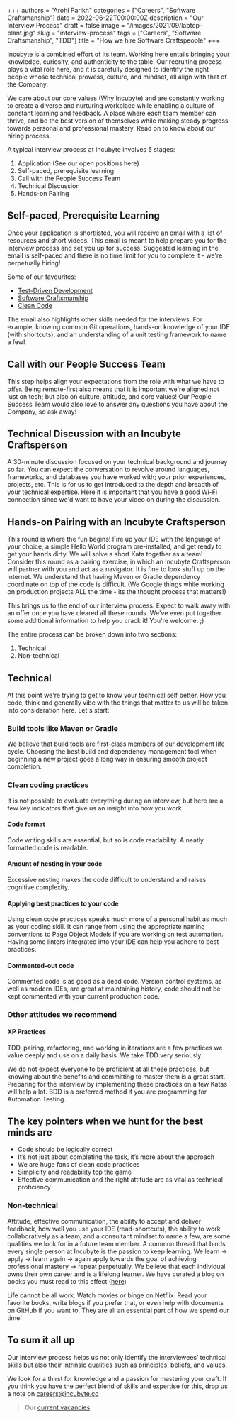 +++
authors = "Arohi Parikh"
categories = ["Careers", "Software Craftsmanship"]
date = 2022-06-22T00:00:00Z
description = "Our Interview Process"
draft = false
image = "/images/2021/09/laptop-plant.jpg"
slug = "interview-process"
tags = ["Careers", "Software Craftsmanship", "TDD"]
title = "How we hire Software Craftspeople"
+++

Incubyte is a combined effort of its team. Working here entails bringing your knowledge, curiosity, and authenticity to the table. Our recruiting process plays a vital role here, and it is carefully designed to identify the right people whose technical prowess, culture, and mindset, all align with that of the Company.

We care about our core values ([Why Incubyte](https://blog.incubyte.co/blog/why-incubyte/)) and are constantly working to create a diverse and nurturing workplace while enabling a culture of constant learning and feedback. A place where each team member can thrive, and be the best version of themselves while making steady progress towards personal and professional mastery. Read on to know about our hiring process.

A typical interview process at Incubyte involves 5 stages:

1. Application (See our open positions here)
2. Self-paced, prerequisite learning
3. Call with the People Success Team
4. Technical Discussion
5. Hands-on Pairing

## Self-paced, Prerequisite Learning
Once your application is shortlisted, you will receive an email with a list of resources and short videos. This email is meant to help prepare you for the interview process and set you up for success. Suggested learning in the email is self-paced and there is no time limit for you to complete it - we're perpetually hiring!

Some of our favourites: 
- [Test-Driven Development](https://www.youtube.com/watch?v=qkblc5WRn-U)
- [Software Craftsmanship](https://www.youtube.com/watch?v=c07uQGBZl0A)
- [Clean Code](https://www.youtube.com/watch?v=zV079g7Irks&feature=emb_imp_woyt)

The email also highlights other skills needed for the interviews. For example, knowing common Git operations, hands-on knowledge of your IDE (with shortcuts), and an understanding of a unit testing framework to name a few!

## Call with our People Success Team
This step helps align your expectations from the role with what we have to offer. Being remote-first also means that it is important we're aligned not just on tech; but also on culture, attitude, and core values! Our People Success Team would also love to answer any questions you have about the Company, so ask away!

## Technical Discussion with an Incubyte Craftsperson
A 30-minute discussion focused on your technical background and journey so far. You can expect the conversation to revolve around languages, frameworks, and databases you have worked with; your prior experiences, projects, etc. This is for us to get introduced to the depth and breadth of your technical expertise. Here it is important that you have a good Wi-Fi connection since we'd want to have your video on during the discussion.

## Hands-on Pairing with an Incubyte Craftsperson
This round is where the fun begins! Fire up your IDE with the language of your choice, a simple Hello World program pre-installed, and get ready to get your hands dirty. We will solve a short Kata together as a team! Consider this round as a pairing exercise, in which an Incubyte Craftsperson will partner with you and act as a navigator. It is fine to look stuff up on the internet. We understand that having Maven or Gradle dependency coordinate on top of the code is difficult. (We Google things while working on production projects ALL the time - its the thought process that matters!)

This brings us to the end of our interview process. Expect to walk away with an offer once you have cleared all these rounds. We've even put together some additional information to help you crack it! You're welcome. ;)

The entire process can be broken down into two sections:
1. Technical
2. Non-technical  

## Technical
At this point we're trying to get to know your technical self better. How you code, think and generally vibe with the things that matter to us will be taken into consideration here. Let's start:
  
### Build tools like Maven or Gradle

We believe that build tools are first-class members of our development life cycle. Choosing the best build and dependency management tool when beginning a new project goes a long way in ensuring smooth project completion.

### Clean coding practices

It is not possible to evaluate everything during an interview, but here are a few key indicators that give us an insight into how you work.

#### Code format

Code writing skills are essential, but so is code readability. A neatly formatted code is readable.

#### Amount of nesting in your code

Excessive nesting makes the code difficult to understand and raises cognitive complexity.

#### Applying best practices to your code

Using clean code practices speaks much more of a personal habit as much as your coding skill. It can range from using the appropriate naming conventions to Page Object Models if you are working on test automation. Having some linters integrated into your IDE can help you adhere to best practices.

#### Commented-out code

Commented code is as good as a dead code. Version control systems, as well as modern IDEs, are great at maintaining history, code should not be kept commented with your current production code.

### Other attitudes we recommend

#### XP Practices

TDD, pairing, refactoring, and working in iterations are a few practices we value deeply and use on a daily basis. We take TDD very seriously.

We do not expect everyone to be proficient at all these practices, but knowing about the benefits and committing to master them is a great start. Preparing for the interview by implementing these practices on a few Katas will help a lot. BDD is a preferred method if you are programming for Automation Testing.

## The key pointers when we hunt for the best minds are

- Code should be logically correct
- It’s not just about completing the task, it’s more about the approach
- We are huge fans of clean code practices
- Simplicity and readability top the game
- Effective communication and the right attitude are as vital as technical proficiency

### Non-technical
Attitude, effective communication, the ability to accept and deliver feedback, how well you use your IDE (read-shortcuts), the ability to work collaboratively as a team, and a consultant mindset to name a few, are some qualities we look for in a future team member. A common thread that binds every single person at Incubyte is the passion to keep learning. We learn -> apply -> learn again -> again apply towards the goal of achieving professional mastery -> repeat perpetually. We believe that each individual owns their own career and is a lifelong learner. We have curated a blog on books you must read to this effect ([here](https://blog.incubyte.co/blog/books-we-believe-should-be-on-your-bookshelf-and-read-them-too/)) 

Life cannot be all work. Watch movies or binge on Netflix. Read your favorite books, write blogs if you prefer that, or even help with documents on GitHub if you want to. They are all an essential part of how we spend our time!

## To sum it all up

Our interview process helps us not only identify the interviewees’ technical skills but also their intrinsic qualities such as principles, beliefs, and values.

We look for a thirst for knowledge and a passion for mastering your craft. If you think you have the perfect blend of skills and expertise for this, drop us a note on careers@incubyte.co

> Our [current vacancies](https://incubyte.co/careers).
